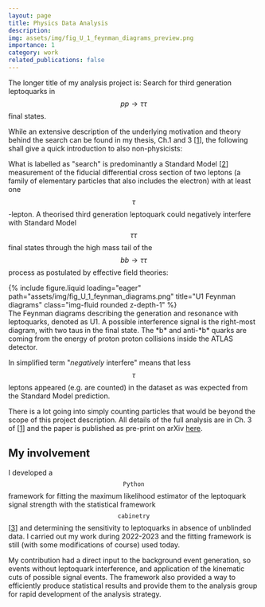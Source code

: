 ```yaml
---
layout: page
title: Physics Data Analysis
description: 
img: assets/img/fig_U_1_feynman_diagrams_preview.png
importance: 1
category: work
related_publications: false
---
```


The longer title of my analysis project is:
Search for third generation leptoquarks in $$pp \to \tau\tau$$ final states.

While an extensive description of the underlying motivation and theory behind the search can be found in my thesis, Ch.1 and 3 [[1](https://doi.org/10.48549/4717)], the following shall give a quick introduction to also non-physicists:

What is labelled as "search" is predominantly a Standard Model [[2](https://en.wikipedia.org/wiki/Standard_Model)] measurement of the fiducial differential cross section of two leptons (a family of elementary particles that also includes the electron) with at least one $$\tau$$-lepton.
A theorised third generation leptoquark could negatively interfere with Standard Model $$\tau\tau$$ final states through the high mass tail of the $$bb \to \tau\tau$$ process as postulated by effective field theories:

<div class="row justify-content-sm-center">
    <div class="col-sm-10 mt-5 mt-md-0">
        {% include figure.liquid loading="eager" path="assets/img/fig_U_1_feynman_diagrams.png" title="U1 Feynman diagrams" class="img-fluid rounded z-depth-1" %}
    </div>
</div>
<div class="caption">
    The Feynman diagrams describing the generation and resonance with leptoquarks, denoted as U1.
    A possible interference signal is the right-most diagram, with two taus in the final state.
    The *b* and anti-*b* quarks are coming from the energy of proton proton collisions inside the ATLAS detector.
</div>

In simplified term "*negatively* interfere" means that less $$\tau$$ leptons appeared (e.g. are counted) in the dataset as was expected from the Standard Model prediction.

There is a lot going into simply counting particles that would be beyond the scope of this project description.
All details of the full analysis are in Ch. 3 of [[1](https://doi.org/10.48549/4717)] and the paper is published as pre-print on arXiv [here](https://arxiv.org/abs/2503.19836).

## My involvement

I developed a $$\texttt{Python}$$ framework for fitting the maximum likelihood estimator of the leptoquark signal strength with the statistical framework $$\texttt{cabinetry}$$ [[3](https://github.com/scikit-hep/cabinetry)] and determining the sensitivity to leptoquarks in absence of unblinded data.
I carried out my work during 2022-2023 and the fitting framework is still (with some modifications of course) used today.

My contribution had a direct input to the background event generation, so events without leptoquark interference, and application of the kinematic cuts of possible signal events.
The framework also provided a way to efficiently produce statistical results and provide them to the analysis group for rapid development of the analysis strategy.
